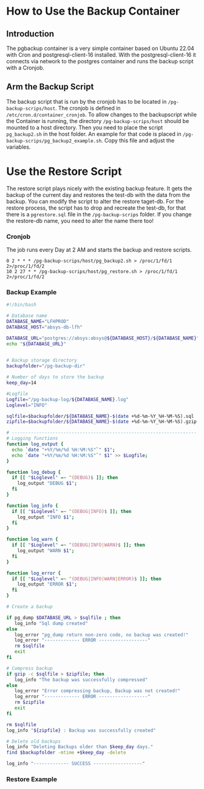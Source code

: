 # How to Use the Backup Container

## Introduction
The pgbackup container is a very simple container based on Ubuntu 22.04 with Cron and postgresql-client-16 installed. With the postgresql-client-16 it connects via network to the postgres container and runs the backup script with a Cronjob.

## Arm the Backup Script
The backup script that is run by the cronjob has to be located in `/pg-backup-scrips/host`. The cronjob is defined in `/etc/cron.d/container_cronjob`. To allow changes to the backupscript while the Container is running, the directory `/pg-backup-scrips/host` should be mounted to a host directory. Then you need to place the script `pg_backup2.sh` in the host folder. An example for that code is placed in `/pg-backup-scrips/pg_backup2_example.sh`. Copy this file and adjust the variables.

# Use the Restore Script
The restore script plays nicely with the existing backup feature. It gets the backup of the current day and restores the test-db with the data from the backup. You can modify the script to alter the restore taget-db. For the restore process, the script has to drop and recreate the test-db, for that there is a `pgrestore.sql` file in the `/pg-backup-scrips` folder. If you change the restore-db name, you need to alter the name there too! 


### Cronjob
The job runs every Day at 2 AM and starts the backup and restore scripts.
```cron
0 2 * * * /pg-backup-scrips/host/pg_backup2.sh > /proc/1/fd/1 2>/proc/1/fd/2
10 2 27 * * /pg-backup-scrips/host/pg_restore.sh > /proc/1/fd/1 2>/proc/1/fd/2
```

### Backup Example
```bash
#!/bin/bash

# Database name
DATABASE_NAME="LFHPROD"
DATABASE_HOST="absys-db-lfh"

DATABASE_URL="postgres://absys:absys@${DATABASE_HOST}/${DATABASE_NAME}"
echo "${DATABASE_URL}"
 

# Backup storage directory 
backupfolder="/pg-backup-dir"

# Number of days to store the backup 
keep_day=14

#Logfile
Logfile="/pg-backup-log/${DATABASE_NAME}.log"
Loglevel="INFO"

sqlfile=$backupfolder/${DATABASE_NAME}-$(date +%d-%m-%Y_%H-%M-%S).sql
zipfile=$backupfolder/${DATABASE_NAME}-$(date +%d-%m-%Y_%H-%M-%S).gzip

# --------------------------------------------------------------------
# Logging functions
function log_output {
  echo `date "+%Y/%m/%d %H:%M:%S"`" $1";
  echo `date "+%Y/%m/%d %H:%M:%S"`" $1" >> $Logfile;
}

function log_debug {
  if [[ "$Loglevel" =~ ^(DEBUG)$ ]]; then
    log_output "DEBUG $1";
  fi
}

function log_info {
  if [[ "$Loglevel" =~ ^(DEBUG|INFO)$ ]]; then
    log_output "INFO $1";
  fi
}

function log_warn {
  if [[ "$Loglevel" =~ ^(DEBUG|INFO|WARN)$ ]]; then
    log_output "WARN $1";
  fi
}

function log_error {
  if [[ "$Loglevel" =~ ^(DEBUG|INFO|WARN|ERROR)$ ]]; then
    log_output "ERROR $1";
  fi
}

# Create a backup

if pg_dump $DATABASE_URL > $sqlfile ; then
   log_info "Sql dump created"
else
   log_error "pg_dump return non-zero code, no backup was created!"
   log_error "------------- ERROR ------------------"
   rm $sqlfile
   exit
fi

# Compress backup 
if gzip -c $sqlfile > $zipfile; then
   log_info "The backup was successfully compressed"
else
   log_error "Error compressing backup, Backup was not created!"
   log_error "------------- ERROR ------------------"
   rm $zipfile 
   exit
fi

rm $sqlfile 
log_info "${zipfile} : Backup was successfully created"

# Delete old backups 
log_info "Deleting Backups older than $keep_day days."
find $backupfolder -mtime +$keep_day -delete

log_info "------------- SUCCESS ------------------"

```

### Restore Example